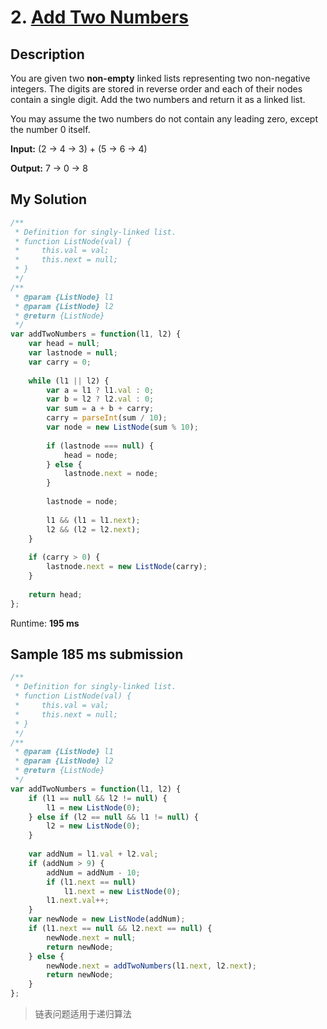 # 2. [Add Two Numbers](https://leetcode.com/problems/add-two-numbers/#/description)

## Description

You are given two **non-empty** linked lists representing two non-negative integers. The digits are stored in reverse order and each of their nodes contain a single digit. Add the two numbers and return it as a linked list.

You may assume the two numbers do not contain any leading zero, except the number 0 itself.

**Input:** (2 -> 4 -> 3) + (5 -> 6 -> 4)

**Output:** 7 -> 0 -> 8

## My Solution

```javascript
/**
 * Definition for singly-linked list.
 * function ListNode(val) {
 *     this.val = val;
 *     this.next = null;
 * }
 */
/**
 * @param {ListNode} l1
 * @param {ListNode} l2
 * @return {ListNode}
 */
var addTwoNumbers = function(l1, l2) {
    var head = null;
    var lastnode = null;
    var carry = 0;
    
    while (l1 || l2) {
        var a = l1 ? l1.val : 0;
        var b = l2 ? l2.val : 0;
        var sum = a + b + carry;
        carry = parseInt(sum / 10);
        var node = new ListNode(sum % 10);
    
        if (lastnode === null) {
            head = node;
        } else {
            lastnode.next = node;
        }
    
        lastnode = node;
      
        l1 && (l1 = l1.next);
        l2 && (l2 = l2.next);
    }
  
    if (carry > 0) {
        lastnode.next = new ListNode(carry);
    }
  
    return head;
};
```

Runtime: **195 ms**

## Sample 185 ms submission

```javascript
/**
 * Definition for singly-linked list.
 * function ListNode(val) {
 *     this.val = val;
 *     this.next = null;
 * }
 */
/**
 * @param {ListNode} l1
 * @param {ListNode} l2
 * @return {ListNode}
 */
var addTwoNumbers = function(l1, l2) {
    if (l1 == null && l2 != null) {
        l1 = new ListNode(0);
    } else if (l2 == null && l1 != null) {
        l2 = new ListNode(0);
    }
        
    var addNum = l1.val + l2.val;
    if (addNum > 9) {
        addNum = addNum - 10;
        if (l1.next == null)
            l1.next = new ListNode(0);
        l1.next.val++;
    }
    var newNode = new ListNode(addNum);
    if (l1.next == null && l2.next == null) {
        newNode.next = null;
        return newNode;
    } else {
        newNode.next = addTwoNumbers(l1.next, l2.next);
        return newNode;
    }
};
```

> 链表问题适用于递归算法